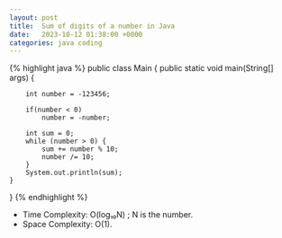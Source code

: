```yaml
---
layout: post
title:  Sum of digits of a number in Java
date:   2023-10-12 01:38:00 +0000
categories: java coding
---
```

{% highlight java %}
public class Main {
    public static void main(String[] args) {

        int number = -123456;

        if(number < 0)
            number = -number;

        int sum = 0;
        while (number > 0) {
            sum += number % 10;
            number /= 10;
        }
        System.out.println(sum);
    }
}
{% endhighlight %}
- Time Complexity: O(log₁₀N) ; N is the number.
- Space Complexity: O(1).